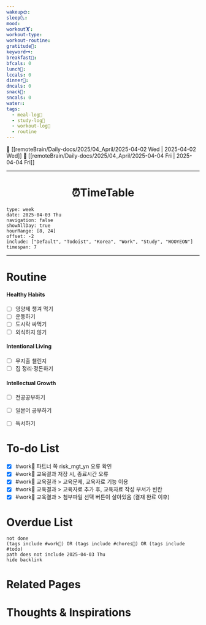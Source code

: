 ```yaml
---
wakeup🌞: 
sleep🌜: 
mood: 
workout🏋️: 
workout-type: 
workout-routine: 
gratitude🙏: 
keyword🗝️: 
breakfast🍳: 
bfcals: 0
lunch🍚: 
lccals: 0
dinner🥗: 
dncals: 0
snack🍬: 
sncals: 0
water💧: 
tags:
  - meal-log📝
  - study-log📓
  - workout-log💪
  - routine
---
```


🔺 [[remoteBrain/Daily-docs/2025/04_April/2025-04-02 Wed | 2025-04-02 Wed]]
🔻 [[remoteBrain/Daily-docs/2025/04_April/2025-04-04 Fri | 2025-04-04 Fri]]
___
<h1> <center>⏰TimeTable </center> </h1>

```gEvent
type: week
date: 2025-04-03 Thu
navigation: false
showAllDay: true
hourRange: [8, 24]
offset: -2
include: ["Default", "Todoist", "Korea", "Work", "Study", "WOOYEON"]
timespan: 7
```

--- 


# Routine 

####  Healthy Habits
- [ ] 영양제 챙겨 먹기
- [ ] 운동하기
- [ ] 도시락 싸먹기 
- [ ] 외식하지 않기 

####  Intentional Living 
- [ ] 무지출 챌린지 
- [ ] 집 정리·정돈하기

#### Intellectual Growth
- [ ] 전공공부하기
- [ ] 일본어 공부하기
- [ ] 독서하기



# To-do List

- [x] #work💼 파트너 쪽 risk_mgt_yn 오류 확인
- [x] #work💼 교육결과 저장 시, 종료시간 오류
- [x] #work💼 교육결과 > 교육문제, 교육자료 기능 이용
- [x] #work💼 교육결과 > 교육자료 추가 후, 교육자료 작성 부서가 빈칸
- [x] #work💼 교육결과 > 첨부파일 선택 버튼이 살아있음 (결재 완료 이후)

# Overdue List
```tasks
not done
(tags include #work💼) OR (tags include #chores🧺) OR (tags include #todo)
path does not include 2025-04-03 Thu
hide backlink
```

# Related Pages



# Thoughts & Inspirations

